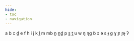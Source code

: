 ```yaml
---
hide:
- toc
- navigation
---
```

a
b
c
d̪
e
f
h
i
j
k
l̪
m
mb
n̪
n̪d̪
p
s̪
t̪
u
w
ŋ
ŋɡ
ɓ
ɔ
ɘ
ɛ
ɟ
ɡ
ɣ
ɲ
ɲɟ
ʔ
